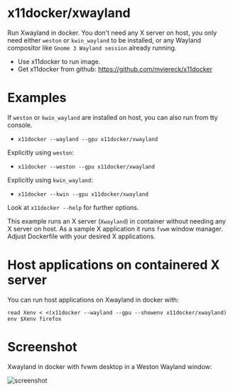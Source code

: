 # x11docker/xwayland
Run Xwayland in docker. You don't need any X server on host, you only need either `weston` or `kwin_wayland` to be installed, or any Wayland compositor like `Gnome 3 Wayland session` already running.

 - Use x11docker to run image. 
 - Get x11docker from github: 
  https://github.com/mviereck/x11docker 
  
# Examples
If `weston` or `kwin_wayland` are installed on host, you can also run from tty console.

 - `x11docker --wayland --gpu x11docker/xwayland`

Explicitly using `weston`: 
 - `x11docker --weston --gpu x11docker/xwayland`
 
Explicitly using `kwin_wayland`: 
 - `x11docker --kwin --gpu x11docker/xwayland`

Look at `x11docker --help` for further options.

This example runs an X server (`Xwayland`) in container without needing any X server on host. As a sample X application it runs `fvwm` window manager. Adjust Dockerfile with your desired X applications.

# Host applications on containered X server
You can run host applications on Xwayland in docker with:
```
read Xenv < <(x11docker --wayland --gpu --showenv x11docker/xwayland)
env $Xenv firefox
```
 # Screenshot
 Xwayland in docker with fvwm desktop in a Weston Wayland window:
 
 ![screenshot](https://raw.githubusercontent.com/mviereck/x11docker/screenshots/screenshot-xwayland.png "Xwayland in docker with fvwm desktop in a Weston Wayland window")
